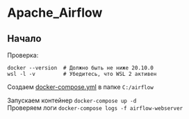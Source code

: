 # Apache_Airflow

## Начало

Проверка:
```
docker --version  # Должно быть не ниже 20.10.0
wsl -l -v         # Убедитесь, что WSL 2 активен
```

Создаем [docker-compose.yml](https://github.com/AnatolyKuzmin/Apache_Airflow/tree/main) в папке `C:/airflow`

Запускаем контейнер `docker-compose up -d`  
Проверяем логи `docker-compose logs -f airflow-webserver`

